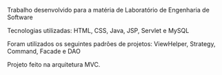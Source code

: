 Trabalho desenvolvido para a matéria de Laboratório de Engenharia de Software </br>

Tecnologias utilizadas: HTML, CSS, Java, JSP, Servlet e MySQL</br>

Foram utilizados os seguintes padrões de projetos: ViewHelper, Strategy, Command, Facade e DAO</br>

Projeto feito na arquitetura MVC.

